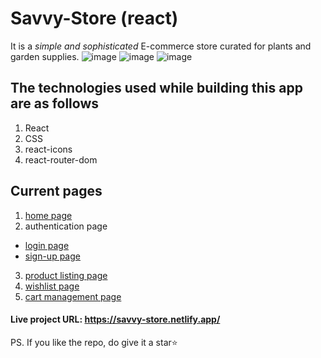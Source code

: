 # Savvy-Store (react)
It is a _simple and sophisticated_ E-commerce store curated for plants and garden supplies.
![image](https://user-images.githubusercontent.com/72219676/155014678-a1d6f948-7271-420c-8ca6-04202689ca73.png)
![image](https://user-images.githubusercontent.com/72219676/155014780-c823395f-0912-4096-a3e9-73f9777e58fa.png)
![image](https://user-images.githubusercontent.com/72219676/155014877-5560e5ae-61d6-40f5-b999-ceb9a4c68eca.png)

## The technologies used while building this app are as follows
1. React
2. CSS
3. react-icons
4. react-router-dom

## Current pages
1. [home page](https://savvy-store.netlify.app/)
2. authentication page
- [login page](https://savvy-store.netlify.app/pages/login.html)
- [sign-up page](https://savvy-store.netlify.app/pages/sign-up.html)
3. [product listing page](https://savvy-store.netlify.app/pages/product.html)
6. [wishlist page](https://savvy-store.netlify.app/pages/wishlist.html)
7. [cart management page](https://savvy-store.netlify.app/pages/cart-management.html)


#### Live project URL: https://savvy-store.netlify.app/ 

PS. If you like the repo, do give it a star⭐
